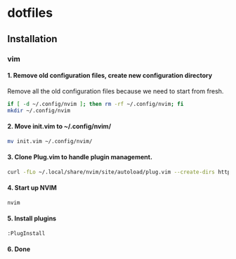 # dotfiles

## Installation

### vim

#### 1. Remove old configuration files, create new configuration directory

Remove all the old configuration files because we need to start from fresh.

```sh
if [ -d ~/.config/nvim ]; then rm -rf ~/.config/nvim; fi
mkdir ~/.config/nvim
```

#### 2. Move init.vim to ~/.config/nvim/

```sh
mv init.vim ~/.config/nvim/
```

#### 3. Clone Plug.vim to handle plugin management.

```sh
curl -fLo ~/.local/share/nvim/site/autoload/plug.vim --create-dirs https://raw.githubusercontent.com/junegunn/vim-plug/master/plug.vim
```

#### 4. Start up NVIM

```sh
nvim
```

#### 5. Install plugins

```sh
:PlugInstall
```

#### 6. Done
